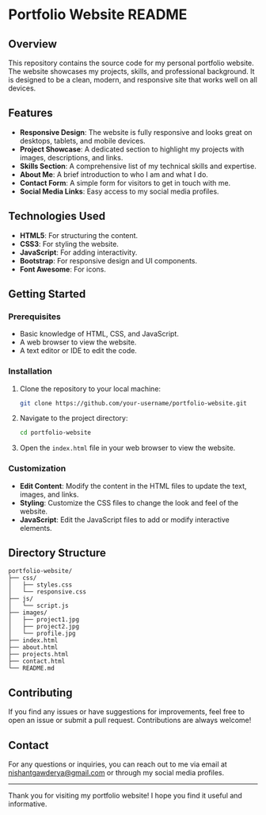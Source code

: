 # Portfolio Website README

## Overview

This repository contains the source code for my personal portfolio website. The website showcases my projects, skills, and professional background. It is designed to be a clean, modern, and responsive site that works well on all devices.

## Features

- **Responsive Design**: The website is fully responsive and looks great on desktops, tablets, and mobile devices.
- **Project Showcase**: A dedicated section to highlight my projects with images, descriptions, and links.
- **Skills Section**: A comprehensive list of my technical skills and expertise.
- **About Me**: A brief introduction to who I am and what I do.
- **Contact Form**: A simple form for visitors to get in touch with me.
- **Social Media Links**: Easy access to my social media profiles.

## Technologies Used

- **HTML5**: For structuring the content.
- **CSS3**: For styling the website.
- **JavaScript**: For adding interactivity.
- **Bootstrap**: For responsive design and UI components.
- **Font Awesome**: For icons.

## Getting Started

### Prerequisites

- Basic knowledge of HTML, CSS, and JavaScript.
- A web browser to view the website.
- A text editor or IDE to edit the code.

### Installation

1. Clone the repository to your local machine:
   ```bash
   git clone https://github.com/your-username/portfolio-website.git
   ```

2. Navigate to the project directory:
   ```bash
   cd portfolio-website
   ```

3. Open the `index.html` file in your web browser to view the website.

### Customization

- **Edit Content**: Modify the content in the HTML files to update the text, images, and links.
- **Styling**: Customize the CSS files to change the look and feel of the website.
- **JavaScript**: Edit the JavaScript files to add or modify interactive elements.

## Directory Structure

```
portfolio-website/
├── css/
│   ├── styles.css
│   └── responsive.css
├── js/
│   └── script.js
├── images/
│   ├── project1.jpg
│   ├── project2.jpg
│   └── profile.jpg
├── index.html
├── about.html
├── projects.html
├── contact.html
└── README.md
```

## Contributing

If you find any issues or have suggestions for improvements, feel free to open an issue or submit a pull request. Contributions are always welcome!

## Contact

For any questions or inquiries, you can reach out to me via email at [nishantgawderya@gmail.com](mailto:nishantgawderya@gmail.com) or through my social media profiles.

---

Thank you for visiting my portfolio website! I hope you find it useful and informative.